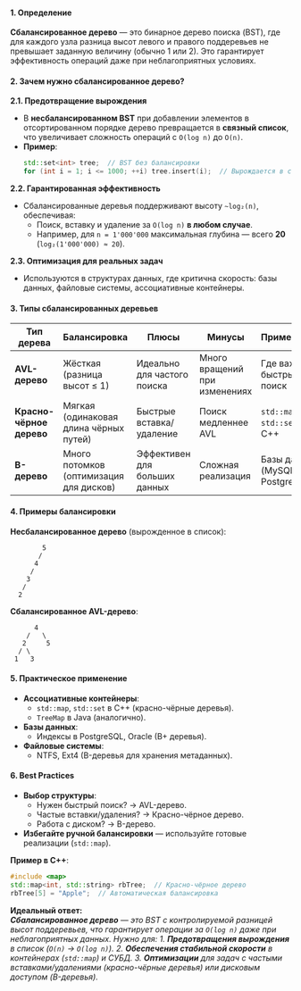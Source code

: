 #### **1. Определение**  
**Сбалансированное дерево** — это бинарное дерево поиска (BST), где для каждого узла разница высот левого и правого поддеревьев не превышает заданную величину (обычно 1 или 2). Это гарантирует эффективность операций даже при неблагоприятных условиях.

#### **2. Зачем нужно сбалансированное дерево?**  

**2.1. Предотвращение вырождения**  
- В **несбалансированном BST** при добавлении элементов в отсортированном порядке дерево превращается в **связный список**, что увеличивает сложность операций с `O(log n)` до `O(n)`.  
- **Пример**:  
  ```cpp
  std::set<int> tree;  // BST без балансировки
  for (int i = 1; i <= 1000; ++i) tree.insert(i);  // Вырождается в список
  ```

**2.2. Гарантированная эффективность**  
- Сбалансированные деревья поддерживают высоту `~log₂(n)`, обеспечивая:  
  - Поиск, вставку и удаление за `O(log n)` **в любом случае**.  
  - Например, для `n = 1'000'000` максимальная глубина — всего **20** (`log₂(1'000'000) ≈ 20`).  

**2.3. Оптимизация для реальных задач**  
- Используются в структурах данных, где критична скорость: базы данных, файловые системы, ассоциативные контейнеры.  

#### **3. Типы сбалансированных деревьев**  

| Тип дерева               | Балансировка                     | Плюсы                          | Минусы                         | Применение                     |
|--------------------------|----------------------------------|--------------------------------|--------------------------------|--------------------------------|
| **AVL-дерево**           | Жёсткая (разница высот ≤ 1)      | Идеально для частого поиска    | Много вращений при изменениях  | Где важен быстрый поиск         |
| **Красно-чёрное дерево** | Мягкая (одинаковая длина чёрных путей) | Быстрые вставка/удаление | Поиск медленнее AVL            | `std::map`, `std::set` в C++   |
| **B-дерево**             | Много потомков (оптимизация для дисков) | Эффективен для больших данных | Сложная реализация             | Базы данных (MySQL, PostgreSQL) |

#### **4. Примеры балансировки**  

**Несбалансированное дерево** (вырожденное в список):  
```
        5
       /
      4
     /
    3
   /
  2
```
**Сбалансированное AVL-дерево**:  
```
      4
    /   \
   2     5
  / \
 1   3
```

#### **5. Практическое применение**  
- **Ассоциативные контейнеры**:  
  - `std::map`, `std::set` в C++ (красно-чёрные деревья).  
  - `TreeMap` в Java (аналогично).  
- **Базы данных**:  
  - Индексы в PostgreSQL, Oracle (B+ деревья).  
- **Файловые системы**:  
  - NTFS, Ext4 (B-деревья для хранения метаданных).  

#### **6. Best Practices**  
- **Выбор структуры**:  
  - Нужен быстрый поиск? → AVL-дерево.  
  - Частые вставки/удаления? → Красно-чёрное дерево.  
  - Работа с диском? → B-дерево.  
- **Избегайте ручной балансировки** — используйте готовые реализации (`std::map`).  

**Пример в C++**:  
```cpp
#include <map>
std::map<int, std::string> rbTree;  // Красно-чёрное дерево
rbTree[5] = "Apple";  // Автоматическая балансировка
```

**Идеальный ответ:**  
_**Сбалансированное дерево** — это BST с контролируемой разницей высот поддеревьев, что гарантирует операции за `O(log n)` даже при неблагоприятных данных. Нужно для:_
*1. **Предотвращения вырождения** в список (`O(n)` → `O(log n)`).*
*2. **Обеспечения стабильной скорости** в контейнерах (`std::map`) и СУБД.*
*3. **Оптимизации** для задач с частыми вставками/удалениями (красно-чёрные деревья) или дисковым доступом (B-деревья).*